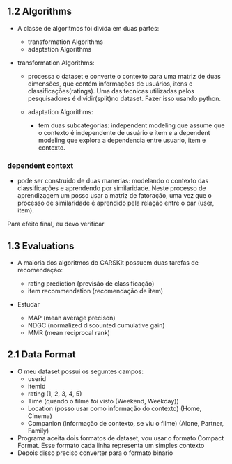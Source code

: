 ## 1.2 Algorithms

- A classe de algoritmos foi divida em duas partes:
  - transformation Algorithms
  - adaptation Algorithms

- transformation Algorithms:
  - processa o dataset e converte o contexto para uma matriz de duas dimensões, que contém
  informações de usuários, itens e classificações(ratings). Uma das tecnicas utilizadas pelos
  pesquisadores é dividir(split)no dataset. Fazer isso usando python.

  - adaptation Algorithms:
    - tem duas subcategorias: independent modeling que assume que o contexto é independente de
  usuário e item e a dependent modeling que explora a dependencia entre usuario, item e contexto.

### dependent context
   - pode ser construido de duas manerias: modelando o contexto das classificações e aprendendo
  por similaridade. Neste processo de aprendizagem um posso usar a matriz de fatoração, uma vez
  que o processo de similaridade é aprendido pela relação entre o par (user, item).

  Para efeito final, eu devo verificar

## 1.3 Evaluations
- A maioria dos algoritmos do CARSKit possuem duas tarefas de recomendação:
  - rating prediction (previsão de classificação)
  - item recommendation (recomendação de item)

- Estudar
  - MAP (mean average precison)
  - NDGC (normalized discounted cumulative gain)
  - MMR (mean reciprocal rank)


## 2.1 Data Format
- O meu dataset possui os seguntes campos:
  - userid
  - itemid
  - rating (1, 2, 3, 4, 5)
  - Time (quando o filme foi visto (Weekend, Weekday))
  - Location (posso usar como informação do contexto) (Home, Cinema)
  - Companion (informação de contexto, se viu o filme) (Alone, Partner, Family)
- Programa aceita dois formatos de dataset, vou usar o formato Compact Format. Esse formato
cada linha representa um simples contexto
- Depois disso preciso converter para o formato binario
